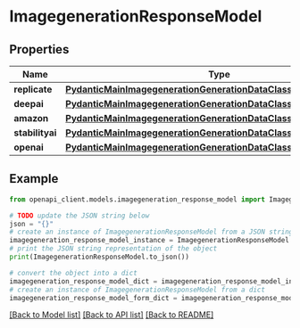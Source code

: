 # ImagegenerationResponseModel


## Properties

Name | Type | Description | Notes
------------ | ------------- | ------------- | -------------
**replicate** | [**PydanticMainImagegenerationGenerationDataClass94559363581952**](PydanticMainImagegenerationGenerationDataClass94559363581952.md) |  | [optional] 
**deepai** | [**PydanticMainImagegenerationGenerationDataClass94559363666544**](PydanticMainImagegenerationGenerationDataClass94559363666544.md) |  | [optional] 
**amazon** | [**PydanticMainImagegenerationGenerationDataClass94559363669712**](PydanticMainImagegenerationGenerationDataClass94559363669712.md) |  | [optional] 
**stabilityai** | [**PydanticMainImagegenerationGenerationDataClass94559363660336**](PydanticMainImagegenerationGenerationDataClass94559363660336.md) |  | [optional] 
**openai** | [**PydanticMainImagegenerationGenerationDataClass94559363674064**](PydanticMainImagegenerationGenerationDataClass94559363674064.md) |  | [optional] 

## Example

```python
from openapi_client.models.imagegeneration_response_model import ImagegenerationResponseModel

# TODO update the JSON string below
json = "{}"
# create an instance of ImagegenerationResponseModel from a JSON string
imagegeneration_response_model_instance = ImagegenerationResponseModel.from_json(json)
# print the JSON string representation of the object
print(ImagegenerationResponseModel.to_json())

# convert the object into a dict
imagegeneration_response_model_dict = imagegeneration_response_model_instance.to_dict()
# create an instance of ImagegenerationResponseModel from a dict
imagegeneration_response_model_form_dict = imagegeneration_response_model.from_dict(imagegeneration_response_model_dict)
```
[[Back to Model list]](../README.md#documentation-for-models) [[Back to API list]](../README.md#documentation-for-api-endpoints) [[Back to README]](../README.md)


